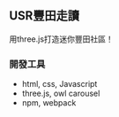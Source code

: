 ## USR豐田走讀
用three.js打造迷你豐田社區！

### 開發工具
* html, css, Javascript
* three.js, owl carousel
* npm, webpack

